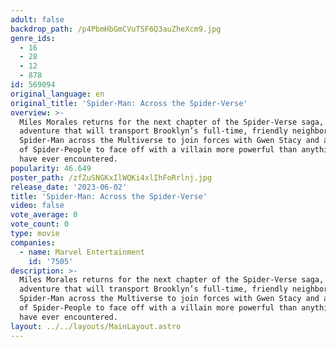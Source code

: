 ```yaml
---
adult: false
backdrop_path: /p4PbmHbGmCVuTSF6Q3auZheXcm9.jpg
genre_ids:
  - 16
  - 28
  - 12
  - 878
id: 569094
original_language: en
original_title: 'Spider-Man: Across the Spider-Verse'
overview: >-
  Miles Morales returns for the next chapter of the Spider-Verse saga, an epic
  adventure that will transport Brooklyn’s full-time, friendly neighborhood
  Spider-Man across the Multiverse to join forces with Gwen Stacy and a new team
  of Spider-People to face off with a villain more powerful than anything they
  have ever encountered.
popularity: 46.649
poster_path: /zfZuSNGKxIlWQKi4xlIhFoRrlnj.jpg
release_date: '2023-06-02'
title: 'Spider-Man: Across the Spider-Verse'
video: false
vote_average: 0
vote_count: 0
type: movie
companies:
  - name: Marvel Entertainment
    id: '7505'
description: >-
  Miles Morales returns for the next chapter of the Spider-Verse saga, an epic
  adventure that will transport Brooklyn’s full-time, friendly neighborhood
  Spider-Man across the Multiverse to join forces with Gwen Stacy and a new team
  of Spider-People to face off with a villain more powerful than anything they
  have ever encountered.
layout: ../../layouts/MainLayout.astro
---
```


